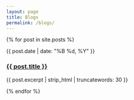 ```yaml
---
layout: page
title: Blogs
permalink: /blogs/
---
```


<div class="simple-blog-list">
  {% for post in site.posts %}
    <div class="simple-blog-item">
      <p class="blog-meta">{{ post.date | date: "%B %d, %Y" }}</p>
      <h3 class="blog-title"><a href="{{ post.url }}">{{ post.title }}</a></h3>
      <p class="blog-excerpt">{{ post.excerpt | strip_html | truncatewords: 30 }}</p>
    </div>
  {% endfor %}
</div>
